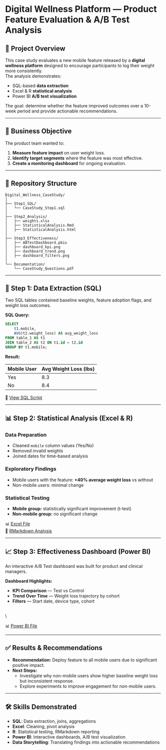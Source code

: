 # Digital Wellness Platform — Product Feature Evaluation & A/B Test Analysis

## 📌 Project Overview

This case study evaluates a new mobile feature released by a **digital wellness platform** designed to encourage participants to log their weight more consistently.\
The analysis demonstrates:

- SQL-based **data extraction**
- Excel & R **statistical analysis**
- Power BI **A/B test visualization**

The goal: determine whether the feature improved outcomes over a 10-week period and provide actionable recommendations.

---

## 🎯 Business Objective

The product team wanted to:

1. **Measure feature impact** on user weight loss.
2. **Identify target segments** where the feature was most effective.
3. **Create a monitoring dashboard** for ongoing evaluation.

---

## 📂 Repository Structure

```
Digital_Wellness_CaseStudy/
│
├── Step1_SQL/
│   └── CaseStudy_Step1.sql
│
├── Step2_Analysis/
│   ├── weights.xlsx
│   ├── StatisticalAnalysis.Rmd
│   ├── StatisticalAnalysis.html
│
├── Step3_Effectiveness/
│   ├── ABTestDashboard.pbix
│   ├── dashboard_kpi.png
│   ├── dashboard_trend.png
│   ├── dashboard_filters.png
│
└── Documentation/
    └── CaseStudy_Questions.pdf
```

---

## 🧩 Step 1: Data Extraction (SQL)

Two SQL tables contained baseline weights, feature adoption flags, and weight loss outcomes.

**SQL Query:**

```sql
SELECT
    t1.mobile,
    AVG(t2.weight_loss) AS avg_weight_loss
FROM table_1 AS t1
JOIN table_2 AS t2 ON t1.id = t2.id
GROUP BY t1.mobile;
```

**Result:**

| Mobile User | Avg Weight Loss (lbs) |
| ----------- | --------------------- |
| Yes         | 8.3                   |
| No          | 8.4                   |

📄 [View SQL Script](Step1_SQL/CaseStudy_Step1.sql)

---

## 📊 Step 2: Statistical Analysis (Excel & R)

### Data Preparation

- Cleaned `mobile` column values (Yes/No)
- Removed invalid weights
- Joined dates for time-based analysis

### Exploratory Findings

- Mobile users with the feature: **+40% average weight loss** vs without
- Non-mobile users: minimal change

### Statistical Testing

- **Mobile group:** statistically significant improvement (t-test)
- **Non-mobile group:** no significant change

📊 [Excel File](Step2_Analysis/weights.xlsx)\
📜 [RMarkdown Analysis](Step2_Analysis/StatisticalAnalysis.Rmd)

---

## 📈 Step 3: Effectiveness Dashboard (Power BI)

An interactive A/B Test dashboard was built for product and clinical managers.

**Dashboard Highlights:**

- **KPI Comparison** — Test vs Control
- **Trend Over Time** — Weight loss trajectory by cohort
- **Filters** — Start date, device type, cohort

\
\


📊 [Power BI File](Step3_Effectiveness/ABTestDashboard.pbix)

---

## ✅ Results & Recommendations

- **Recommendation:** Deploy feature to all mobile users due to significant positive impact.
- **Next Steps:**
  - Investigate why non-mobile users show higher baseline weight loss but inconsistent response.
  - Explore experiments to improve engagement for non-mobile users.

---

## 🛠️ Skills Demonstrated

- **SQL**: Data extraction, joins, aggregations
- **Excel**: Cleaning, pivot analysis
- **R**: Statistical testing, RMarkdown reporting
- **Power BI**: Interactive dashboards, A/B test visualization
- **Data Storytelling**: Translating findings into actionable recommendations

